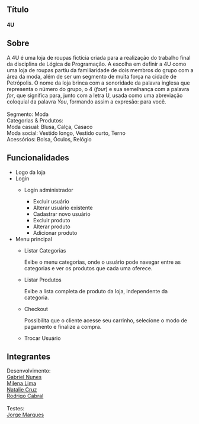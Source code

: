 ## Título
#### 4U
## Sobre
A 4U é uma loja de roupas fictícia criada para a realização do trabalho final da disciplina de Lógica de Programação. A escolha em definir a 4U como uma loja de roupas partiu da familiaridade de dois membros do grupo com a área da moda, além de ser um segmento de muita força na cidade de Petrópolis. O nome da loja brinca com a sonoridade da palavra inglesa que representa o número do grupo, o 4 (<i>four</i>) e sua semelhança com a palavra <i>for</i>, que significa para, junto com a letra U, usada como uma abreviação coloquial da palavra <i>You</i>, formando assim a expresão: para você.
<br><br>
Segmento: Moda
<br>
Categorias & Produtos:
<br>
Moda casual: Blusa, Calça, Casaco
<br>
Moda social: Vestido longo, Vestido curto, Terno
<br>
Acessórios: Bolsa, Óculos, Relógio
## Funcionalidades
<ul>
  <li>Logo da loja</li>
  <li>Login</li>
    <ul>
    <li>Login administrador</li>
      <ul>
        <li>Excluir usuário </li>
        <li>Alterar usuário existente </li>
        <li>Cadastrar novo usuário </li>
        <li>Excluir produto </li>
        <li>Alterar produto </li>
        <li>Adicionar produto </li>
      </ul>
     </ul>
    <li>Menu principal</li>
      <ul>
        <li>Listar Categorias</li>
        <p>Exibe o menu categorias, onde o usuário pode navegar entre as categorias e ver os produtos que cada uma oferece.</p>
        <li>Listar Produtos</li>
        <p>Exibe a lista completa de produto da loja, independente da categoria.</p>
        <li>Checkout</li>
        <p>Possibilita que o cliente acesse seu carrinho, selecione o modo de pagamento e finalize a compra.</p>
        <li>Trocar Usuário</li>
      </ul>
</ul>

## Integrantes

Desenvolvimento:
<br>
<a href="https://github.com/GabrielNunes11">Gabriel Nunes</a>
<br>
<a href="https://github.com/MilenaLima21">Milena Lima</a>
<br>
<a href="https://github.com/crznatalie">Natalie Cruz</a>
<br>
<a href="https://github.com/ROCabral">Rodrigo Cabral</a>
<br>
<br>
Testes:
<br>
<a href="https://github.com/jorgemarquessss">Jorge Marques</a>

